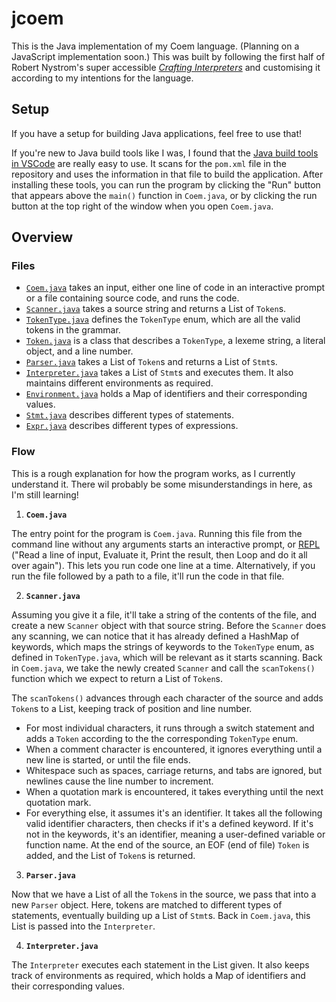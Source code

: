 # jcoem

This is the Java implementation of my Coem language. (Planning on a JavaScript implementation soon.) This was built by following the first half of Robert Nystrom's super accessible [_Crafting Interpreters_](https://craftinginterpreters.com/) and customising it according to my intentions for the language.

## Setup

If you have a setup for building Java applications, feel free to use that!

If you're new to Java build tools like I was, I found that the [Java build tools in VSCode](https://code.visualstudio.com/docs/java/java-build) are really easy to use. It scans for the `pom.xml` file in the repository and uses the information in that file to build the application. After installing these tools, you can run the program by clicking the "Run" button that appears above the `main()` function in `Coem.java`, or by clicking the run button at the top right of the window when you open `Coem.java`.

## Overview

### Files

- [`Coem.java`](https://github.com/coem-lang/jcoem/blob/master/src/main/java/com/ky/coem/Coem.java) takes an input, either one line of code in an interactive prompt or a file containing source code, and runs the code.
- [`Scanner.java`](https://github.com/coem-lang/jcoem/blob/master/src/main/java/com/ky/coem/Scanner.java) takes a source string and returns a List of `Token`s.
- [`TokenType.java`](https://github.com/coem-lang/jcoem/blob/master/src/main/java/com/ky/coem/TokenType.java) defines the `TokenType` enum, which are all the valid tokens in the grammar.
- [`Token.java`](https://github.com/coem-lang/jcoem/blob/master/src/main/java/com/ky/coem/Token.java) is a class that describes a `TokenType`, a lexeme string, a literal object, and a line number.
- [`Parser.java`](https://github.com/coem-lang/jcoem/blob/master/src/main/java/com/ky/coem/Parser.java) takes a List of `Token`s and returns a List of `Stmt`s.
- [`Interpreter.java`](https://github.com/coem-lang/jcoem/blob/master/src/main/java/com/ky/coem/Interpreter.java) takes a List of `Stmt`s and executes them. It also maintains different environments as required.
- [`Environment.java`](https://github.com/coem-lang/jcoem/blob/master/src/main/java/com/ky/coem/Environment.java) holds a Map of identifiers and their corresponding values.
- [`Stmt.java`](https://github.com/coem-lang/jcoem/blob/master/src/main/java/com/ky/coem/Stmt.java) describes different types of statements.
- [`Expr.java`](https://github.com/coem-lang/jcoem/blob/master/src/main/java/com/ky/coem/Expr.java) describes different types of expressions.

### Flow

This is a rough explanation for how the program works, as I currently understand it. There wil probably be some misunderstandings in here, as I'm still learning!

1. **`Coem.java`**

The entry point for the program is `Coem.java`. Running this file from the command line without any arguments starts an interactive prompt, or [REPL](http://www.craftinginterpreters.com/scanning.html) ("Read a line of input, Evaluate it, Print the result, then Loop and do it all over again"). This lets you run code one line at a time. Alternatively, if you run the file followed by a path to a file, it'll run the code in that file.

2. **`Scanner.java`**

Assuming you give it a file, it'll take a string of the contents of the file, and create a new `Scanner` object with that source string. Before the `Scanner` does any scanning, we can notice that it has already defined a HashMap of keywords, which maps the strings of keywords to the `TokenType` enum, as defined in `TokenType.java`, which will be relevant as it starts scanning. Back in `Coem.java`, we take the newly created `Scanner` and call the `scanTokens()` function which we expect to return a List of `Token`s.

The `scanTokens()` advances through each character of the source and adds `Token`s to a List, keeping track of position and line number.
- For most individual characters, it runs through a switch statement and adds a `Token` according to the the corresponding `TokenType` enum.
- When a comment character is encountered, it ignores everything until a new line is started, or until the file ends.
- Whitespace such as spaces, carriage returns, and tabs are ignored, but newlines cause the line number to increment. 
- When a quotation mark is encountered, it takes everything until the next quotation mark.
- For everything else, it assumes it's an identifier. It takes all the following valid identifier characters, then checks if it's a defined keyword. If it's not in the keywords, it's an identifier, meaning a user-defined variable or function name.
At the end of the source, an EOF (end of file) `Token` is added, and the List of `Token`s is returned.

3. **`Parser.java`**

Now that we have a List of all the `Token`s in the source, we pass that into a new `Parser` object. Here, tokens are matched to different types of statements, eventually building up a List of `Stmt`s. Back in `Coem.java`, this List is passed into the `Interpreter`.

4. **`Interpreter.java`**

The `Interpreter` executes each statement in the List given. It also keeps track of environments as required, which holds a Map of identifiers and their corresponding values.